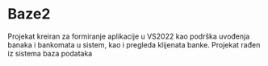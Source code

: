 # Baze2
Projekat kreiran za formiranje aplikacije u VS2022 kao podrška uvođenja banaka i bankomata u sistem, kao i pregleda klijenata banke. Projekat rađen iz sistema baza podataka
